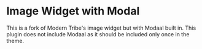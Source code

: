 # Image Widget with Modal

This is a fork of Modern Tribe's image widget but with Modaal built in. This plugin does not include Modaal as it should be included only once in the theme. 
